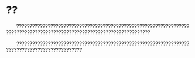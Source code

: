 # ??

&emsp;&emsp;?????????????????????????????????????????????????????????????????????????????????????????????????????????????????????????

&emsp;&emsp;???????????????????????????????????????????????????????????????????????????????????????????????
